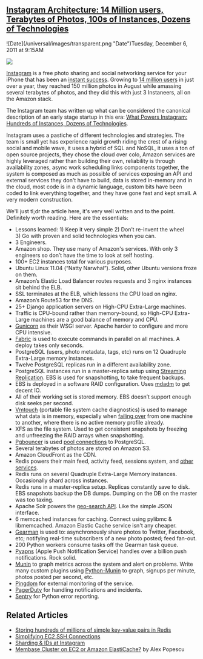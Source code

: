 ## [Instagram Architecture: 14 Million users, Terabytes of Photos, 100s of Instances, Dozens of Technologies](/blog/2011/12/6/instagram-architecture-14-million-users-terabytes-of-photos.html)

<div class="journal-entry-tag journal-entry-tag-post-title"><span class="posted-on">![Date](/universal/images/transparent.png "Date")Tuesday, December 6, 2011 at 9:15AM</span></div>

<div class="body">

![](http://farm8.staticflickr.com/7011/6464246201_bddb8c499e_o.jpg)

[Instagram](http://instagr.am/) is a free photo sharing and social networking service for your iPhone that has been an [instant success](http://techcrunch.com/2011/08/03/instagram-150-million/). Growing to [14 million users](http://instagram-engineering.tumblr.com/post/13649370142/what-powers-instagram-hundreds-of-instances-dozens-of) in just over a year, they reached 150 million photos in August while amassing several terabytes of photos, and they did this with just 3 Instaneers, all on the Amazon stack.

The Instagram team has written up what can be considered the canonical description of an early stage startup in this era: [What Powers Instagram: Hundreds of Instances, Dozens of Technologies](http://instagram-engineering.tumblr.com/post/13649370142/what-powers-instagram-hundreds-of-instances-dozens-of).

Instagram uses a pastiche of different technologies and strategies. The team is small yet has experience rapid growth riding the crest of a rising social and mobile wave, it uses a hybrid of SQL and NoSQL, it uses a ton of open source projects, they chose the cloud over colo, Amazon services are highly leveraged rather than building their own, reliability is through availability zones, async work scheduling links components together, the system is composed as much as possible of services exposing an API and external services they don't have to build, data is stored in-memory and in the cloud, most code is in a dynamic language, custom bits have been coded to link everything together, and they have gone fast and kept small. A very modern construction.

We'll just tl;dr the article here, it's very well written and to the point. Definitely worth reading. Here are the essentials: 

*   Lessons learned: 1) Keep it very simple 2) Don’t re-invent the wheel 3) Go with proven and solid technologies when you can.
*   3 Engineers.
*   Amazon shop. They use many of Amazon's services. With only 3 engineers so don’t have the time to look at self hosting.
*   100+ EC2 instances total for various purposes.
*   Ubuntu Linux 11.04 (“Natty Narwhal”). Solid, other Ubuntu versions froze on them.
*   Amazon’s Elastic Load Balancer routes requests and 3 nginx instances sit behind the ELB.
*   SSL terminates at the ELB, which lessens the CPU load on nginx.
*   Amazon’s Route53 for the DNS.
*   25+ Django application servers on High-CPU Extra-Large machines.
*   Traffic is CPU-bound rather than memory-bound, so High-CPU Extra-Large machines are a good balance of memory and CPU.
*   [Gunicorn](http://gunicorn.org/) as their WSGI server. Apache harder to configure and more CPU intensive.
*   [Fabric](http://fabric.readthedocs.org/en/1.3.3/index.html) is used to execute commands in parallel on all machines. A deploy takes only seconds.
*   PostgreSQL (users, photo metadata, tags, etc) runs on 12 Quadruple Extra-Large memory instances.
*   Twelve PostgreSQL replicas run in a different availability zone.
*   PostgreSQL instances run in a master-replica setup using [Streaming Replication](https://github.com/greg2ndQuadrant/repmgr). EBS is used for snapshotting, to take frequent backups. 
*   EBS is deployed in a software RAID configuration. Uses [mdadm](http://en.wikipedia.org/wiki/Mdadm) to get decent IO.
*   All of their working set is stored memory. EBS doesn’t support enough disk seeks per second.
*   [Vmtouch](http://hoytech.com/vmtouch/vmtouch.c) (portable file system cache diagnostics) is used to manage what data is in memory, especially when [failing over](https://gist.github.com/1424540) from one machine to another, where there is no active memory profile already.
*   XFS as the file system. Used to get consistent snapshots by freezing and unfreezing the RAID arrays when snapshotting.
*   [Pgbouncer](http://pgfoundry.org/projects/pgbouncer/) is used [pool connections](http://thebuild.com/blog/) to PostgreSQL.
*   Several terabytes of photos are stored on Amazon S3.
*   Amazon CloudFront as the CDN.
*   Redis powers their main feed, activity feed, sessions system, and [other services](http://instagram-engineering.tumblr.com/post/12202313862/storing-hundreds-of-millions-of-simple-key-value-pairs).
*   Redis runs on several Quadruple Extra-Large Memory instances. Occasionally shard across instances.
*   Redis runs in a master-replica setup. Replicas constantly save to disk. EBS snapshots backup the DB dumps. Dumping on the DB on the master was too taxing.
*   Apache Solr powers the [geo-search API](http://instagram.com/developer/endpoints/media/#get_media_search). Like the simple JSON interface.
*   6 memcached instances for caching. Connect using pylibmc & libmemcached. Amazon Elastic Cache service isn't any cheaper.
*   [Gearman](http://gearman.org/) is used to: asynchronously share photos to Twitter, Facebook, etc; notifying real-time subscribers of a new photo posted; feed fan-out.
*   200 Python workers consume tasks off the Gearman task queue.
*   [Pyapns](https://github.com/samuraisam/pyapns) (Apple Push Notification Service) handles over a billion push notifications. Rock solid.
*   [Munin](http://munin-monitoring.org/) to graph metrics across the system and alert on problems. Write many custom plugins using [Python-Munin](http://samuelks.com/python-munin/) to graph, signups per minute, photos posted per second, etc.
*   [Pingdom](http://pingdom.com/) for external monitoring of the service.
*   [PagerDuty](http://pagerduty.com/) for handling notifications and incidents.
*   [Sentry](http://pypi.python.org/pypi/django-sentry) for Python error reporting.

## Related Articles

*   [Storing hundreds of millions of simple key-value pairs in Redis](http://instagram-engineering.tumblr.com/post/12651721845/instagram-engineering-challenge-the-unshredder)
*   [Simplifying EC2 SSH Connections](http://instagram-engineering.tumblr.com/post/11399488246/simplifying-ec2-ssh-connections)
*   [Sharding & IDs at Instagram](http://instagram-engineering.tumblr.com/post/10853187575/sharding-ids-at-instagram) 
*   [Membase Cluster on EC2 or Amazon ElastiCache?](http://nosql.mypopescu.com/post/13820225002/membase-cluster-on-ec2-or-amazon-elasticache) by Alex Popescu   

</div>